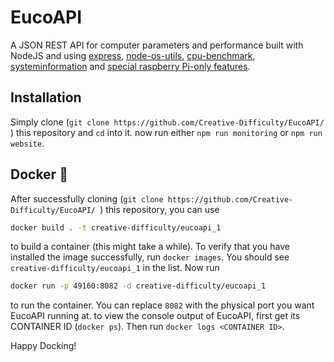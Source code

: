 # EucoAPI
  A JSON REST API for computer parameters and performance built with NodeJS and using [express](https://www.npmjs.com/package/express), [node-os-utils](https://www.npmjs.com/package/node-os-utils), [cpu-benchmark](https://www.npmjs.com/package/cpu-benchmark), [systeminformation](https://www.npmjs.com/package/systeminformation) and [special raspberry Pi-only features](https://www.npmjs.com/package/detect-rpi).
 
## Installation
Simply clone (```git clone https://github.com/Creative-Difficulty/EucoAPI/ ```) this repository and ```cd``` into it. now run either ```npm run monitoring``` or ```npm run website```.
 
## Docker 🐳
 
 After successfully cloning (```git clone https://github.com/Creative-Difficulty/EucoAPI/ ```) this repository, you can use 
 ```bash
 docker build . -t creative-difficulty/eucoapi_1
 ```
 to build a container (this might take a while). To verify that you have installed the image successfully, run ```docker images```. You should see ```creative-difficulty/eucoapi_1``` in the list.
Now run 
 ```bash
docker run -p 49160:8082 -d creative-difficulty/eucoapi_1
 ```
 to run the container.
 You can replace ```8082``` with the physical port you want EucoAPI running at.
 to view the console output of EucoAPI, first get its CONTAINER ID (```docker ps```).
 Then run ```docker logs <CONTAINER ID>```. 
 
 Happy Docking!
